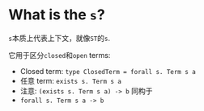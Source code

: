 # What is the `s`?

`s`本质上代表上下文，就像`ST`的`s`.

它用于区分`closed`和`open` terms:

- Closed term: `type ClosedTerm = forall s. Term s a`
- 任意 term: `exists s. Term s a`
- 注意: `(exists s. Term s a) -> b` 同构于
- `forall s. Term s a -> b`
